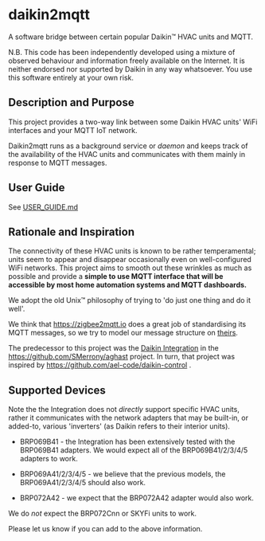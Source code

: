 # daikin2mqtt
A software bridge between certain popular Daikin&trade; HVAC units and MQTT.

N.B. This code has been independently developed using a mixture of observed behaviour and information freely available on the Internet. 
It is neither endorsed nor supported by Daikin in any way whatsoever. You use this software entirely at your own risk.

## Description and Purpose
This project provides a two-way link between some Daikin HVAC units' WiFi interfaces and your MQTT IoT network.

Daikin2mqtt runs as a background service or *daemon* and keeps track of the availability of the HVAC units and
communicates with them mainly in response to MQTT messages.

## User Guide
See [USER_GUIDE.md](USER_GUIDE.md)

## Rationale and Inspiration
The connectivity of these HVAC units is known to be rather temperamental; units seem to appear and disappear occasionally 
even on well-configured WiFi networks.  This project aims to smooth out these wrinkles as much as possible and provide a **simple to use MQTT interface that will be accessible by most home automation systems and MQTT dashboards.**

We adopt the old Unix&trade; philosophy of trying to 'do just one thing and do it well'.

We think that https://zigbee2mqtt.io does a great job of standardising its MQTT messages, 
so we try to model our message structure
on [theirs](https://www.zigbee2mqtt.io/information/mqtt_topics_and_message_structure.html).

The predecessor to this project was the [Daikin Integration](https://github.com/SMerrony/aghast/blob/main/docs/Daikin.md) in the https://github.com/SMerrony/aghast project.  In turn, that project was inspired by
https://github.com/ael-code/daikin-control .

## Supported Devices
Note the the Integration does not *directly* support specific HVAC units, 
rather it communicates with the network adapters that may be built-in, or added-to, 
various 'inverters' (as Daikin refers to their interior units).

* BRP069B41 - the Integration has been extensively tested with the BRP069B41 adapters.
We would expect all of the BRP069B41/2/3/4/5 adapters to work.

* BRP069A41/2/3/4/5 - we believe that the previous models, the BRP069A41/2/3/4/5 should also work.

* BRP072A42 - we expect that the BRP072A42 adapter would also work.

We do _not_ expect the BRP072Cnn or SKYFi units to work.

Please let us know if you can add to the above information.
